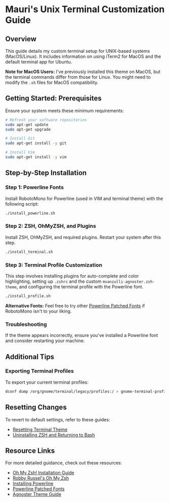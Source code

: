 # Mauri's Unix Terminal Customization Guide

## Overview
This guide details my custom terminal setup for UNIX-based systems (MacOS/Linux). It includes information on using iTerm2 for MacOS and the default terminal app for Ubuntu. 

**Note for MacOS Users:** I've previously installed this theme on MacOS, but the terminal commands differ from those for Linux. You might need to modify the `.sh` files for MacOS compatibility.

## Getting Started: Prerequisites
Ensure your system meets these minimum requirements:

```bash
# Refresh your software repositories
sudo apt-get update
sudo apt-get upgrade

# Install Git
sudo apt-get install -y git

# Install Vim
sudo apt-get install -y vim
```

## Step-by-Step Installation

### Step 1: Powerline Fonts
Install RobotoMono for Powerline (used in VIM and terminal theme) with the following script:

```bash
./install_powerline.sh
```

### Step 2: ZSH, OhMyZSH, and Plugins
Install ZSH, OhMyZSH, and required plugins. Restart your system after this step.

```bash
./install_terminal.sh
```

### Step 3: Terminal Profile Customization
This step involves installing plugins for auto-complete and color highlighting, setting up `.zshrc` and the custom `mvanzulli-agnoster.zsh-theme`, and configuring the terminal profile with the Powerline font.

```bash
./install_profile.sh
```

**Alternative Fonts:** Feel free to try other [Powerline Patched Fonts](https://github.com/powerline/fonts) if RobotoMono isn't to your liking.

### Troubleshooting
If the theme appears incorrectly, ensure you've installed a Powerline font and consider restarting your machine.

## Additional Tips

### Exporting Terminal Profiles
To export your current terminal profiles:

```bash
dconf dump /org/gnome/terminal/legacy/profiles:/ > gnome-terminal-profiles.dconf
```

## Resetting Changes
To revert to default settings, refer to these guides:

- [Resetting Terminal Theme](https://askubuntu.com/questions/14487/how-to-reset-the-terminal-properties-and-preferences)
- [Uninstalling ZSH and Returning to Bash](https://askubuntu.com/questions/958120/remove-zsh-from-ubuntu-16-04)

## Resource Links
For more detailed guidance, check out these resources:

- [Oh My Zsh! Installation Guide](https://medium.com/wearetheledger/oh-my-zsh-made-for-cli-lovers-installation-guide-3131ca5491fb)
- [Robby Russel's Oh My Zsh](https://github.com/robbyrussell/oh-my-zsh)
- [Installing Powerline](https://askubuntu.com/questions/283908/how-can-i-install-and-use-powerline-plugin)
- [Powerline Patched Fonts](https://github.com/powerline/fonts)
- [Agnoster Theme Guide](https://gist.github.com/3712874)
